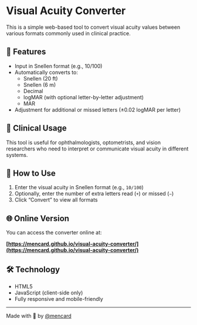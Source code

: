 # Visual Acuity Converter

This is a simple web-based tool to convert visual acuity values between various formats commonly used in clinical practice.

## 🔁 Features

- Input in Snellen format (e.g., 10/100)
- Automatically converts to:
  - Snellen (20 ft)
  - Snellen (6 m)
  - Decimal
  - logMAR (with optional letter-by-letter adjustment)
  - MAR
- Adjustment for additional or missed letters (±0.02 logMAR per letter)

## 🧠 Clinical Usage

This tool is useful for ophthalmologists, optometrists, and vision researchers who need to interpret or communicate visual acuity in different systems.

## 📱 How to Use

1. Enter the visual acuity in Snellen format (e.g., `10/100`)
2. Optionally, enter the number of extra letters read (`+`) or missed (`−`)
3. Click “Convert” to view all formats

## 🌐 Online Version

You can access the converter online at:

**[https://mencard.github.io/visual-acuity-converter/](https://mencard.github.io/visual-acuity-converter/)**

## 🛠️ Technology

- HTML5
- JavaScript (client-side only)
- Fully responsive and mobile-friendly

---

Made with 💙 by [@mencard](https://github.com/mencard)